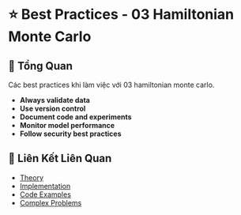 # ⭐ Best Practices - 03 Hamiltonian Monte Carlo

## 🎯 Tổng Quan

Các best practices khi làm việc với 03 hamiltonian monte carlo.

- **Always validate data**
- **Use version control**
- **Document code and experiments**
- **Monitor model performance**
- **Follow security best practices**

## 🔗 Liên Kết Liên Quan

- [Theory](./THEORY_03_hamiltonian_monte_carlo.md)
- [Implementation](./IMPLEMENTATION_03_hamiltonian_monte_carlo.md)
- [Code Examples](./CODE_EXAMPLES_03_hamiltonian_monte_carlo.md)
- [Complex Problems](./COMPLEX_PROBLEMS.md)
